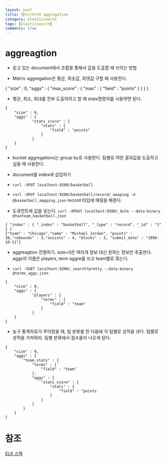 ```yaml
---
layout: post
title: 엘라스틱서치 aggregation
category: elasticsearch
tags: [elasticsearch]
comments: true
---
```


# aggreagtion

- 같고 있는 document에서 조합을 통해서 값을 도출할 때 쓰이는 방법

- Metric aggregation은 평균, 최솟값, 최댓값 구할 때 사용한다.

{
    "size" : 0,
    "aggs" : {
            "max_score" : {
                "max" : {
                    "field" : "points"
                }
            }
    }
}

- 평균, 최소, 최대를 전부 도출하려고 할 때 stats명령어를 사용하면 된다.
```
{
    "size" : 0,
    "aggs" : {
            "stats_score" : {
                "stats" : {
                    "field" : "points"
                }
            }
    }
}
```

- bucket aggregations는 group by로 사용한다. 팀별로 어떤 결과값을 도출하고 싶을 때 사용한다.

- document를 index에 삽입하기

- `curl -XPUT localhost:9200/basketball`

- `curl -XPUT localhost:9200/basketball/record/_maaping -d @basketball_mapping.json` record 타입에 매핑을 해준다.

- 도큐먼트에 값을 넣는다. `curl -XPOST localhost:9200/_bulk --data-binary @twoteam_basketball.json`

```
{ "index" : { "_index" : "basketball", "_type" : "record", "_id" : "1" } }
{"team" : "Chicago","name" : "Michael Jordan", "points" : 30,"rebounds" : 3,"assists" : 4, "blocks" : 3, "submit_date" : "1996-10-11"}
```

- aggreagtion 진행하기. size=0은 여러개 정보 대신 원하는 정보만 추출한다. aggs의 이름은 players, term aggre를 쓰고 team별로 묶는다.

- `curl -XGET localhost:9200/_search?pretty --data-binary @terms_aggs.json`

```
{
    "size" : 0,
    "aggs" : {
            "players" : {
                "terms" : {
                    "field" : "team"
                }
            }
    }
}
```

- 농구 통계자료가 주어졌을 때, 팀 분류를 한 다음에 각 팀별로 성적을 낸다. 팀별로 성적을 가져와라. 팀별 분류에서 점수들이 나오게 된다.

```
{
    "size" : 0,
    "aggs" : {
        "team_stats" : {
            "terms" : {
                "field" : "team"
            },
            "aggs" : {
                "stats_score" : {
                    "stats" : {
                        "field" : "points
                    }
                }
            }
        }
    }
}
```

# 참조

[ELK 스택](https://www.youtube.com/watch?v=ebXczuiMbEQ&list=PLVNY1HnUlO24LCsgOxR_eK2Yi4sOgH9Pg&index=13)